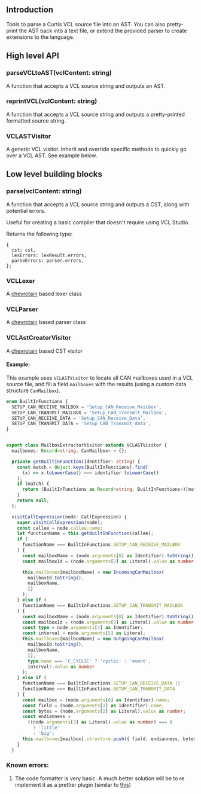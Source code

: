 ## Introduction

Tools to parse a Curtis VCL source file into an AST.
You can also pretty-print the AST back into a text file, or extend the provided parser to create extensions to the language.

## High level API

### parseVCLtoAST(vclContent: string)

A function that accepts a VCL source string and outputs an AST.

### reprintVCL(vclContent: string)

A function that accepts a VCL source string and outputs a pretty-printed formatted source string.

### VCLASTVisitor

A generic VCL visitor. Inherit and override specific methods to quickly go over a VCL AST. See example below.


## Low level building blocks

### parse(vclContent: string)
A function that accepts a VCL source string and outputs a CST, along with potential errors.

Useful for creating a basic compiler that doesn't require using VCL Studio.

Returns the following type:
```
{
  cst: cst,
  lexErrors: lexResult.errors,
  parseErrors: parser.errors,
};
```

### VCLLexer

A [chevrotain](https://github.com/SAP/chevrotain) based lexer class

### VCLParser

A [chevrotain](https://github.com/SAP/chevrotain) based parser class

### VCLAstCreatorVisitor

A [chevrotain](https://github.com/SAP/chevrotain) based CST visitor


#### Example:

This example uses `VCLASTVisitor` to locate all CAN mailboxes used in a VCL source file, and fill a field `mailboxes` with the results (using a custom data structure `CanMailbox`).
```typescript
enum BuiltInFunctions {
  SETUP_CAN_RECEIVE_MAILBOX = 'Setup_CAN_Receive_Mailbox',
  SETUP_CAN_TRANSMIT_MAILBOX = 'Setup_CAN_Transmit_Mailbox',
  SETUP_CAN_RECEIVE_DATA = 'Setup_CAN_Receive_Data',
  SETUP_CAN_TRANSMIT_DATA = 'Setup_CAN_Transmit_data',
}


export class MailboxExtractorVisitor extends VCLASTVisitor {
  mailboxes: Record<string, CanMailbox> = {};

  private getBuiltInFunction(identifier: string) {
    const match = Object.keys(BuiltInFunctions).find(
      (x) => x.toLowerCase() === identifier.toLowerCase()
    );
    if (match) {
      return (BuiltInFunctions as Record<string, BuiltInFunctions>)[match];
    }
    return null;
  };

  visitCallExpression(node: CallExpression) {
    super.visitCallExpression(node);
    const callee = node.callee.name;
    let functionName = this.getBuiltInFunction(callee);
    if (
      functionName === BuiltInFunctions.SETUP_CAN_RECEIVE_MAILBOX
    ) {
      const mailboxName = (node.arguments[0] as Identifier).toString();
      const mailboxId = (node.arguments[2] as Literal).value as number

      this.mailboxes[mailboxName] = new IncomingCanMailbox(
        mailboxId.toString(),
        mailboxName,
        []
      );
    } else if (
      functionName === BuiltInFunctions.SETUP_CAN_TRANSMIT_MAILBOX
    ) {
      const mailboxName = (node.arguments[0] as Identifier).toString();
      const mailboxId = (node.arguments[2] as Literal).value as number
      const type = node.arguments[4] as Identifier;
      const interval = node.arguments[5] as Literal;
      this.mailboxes[mailboxName] = new OutgoingCanMailbox(
        mailboxId.toString(),
        mailboxName,
        [],
        type.name === 'C_CYCLIC' ? 'cyclic' : 'event',
        interval?.value as number
      );
    } else if (
      functionName === BuiltInFunctions.SETUP_CAN_RECEIVE_DATA ||
      functionName === BuiltInFunctions.SETUP_CAN_TRANSMIT_DATA
    ) {
      const mailbox = (node.arguments[0] as Identifier).name;
      const field = (node.arguments[1] as Identifier).name;
      const bytes = (node.arguments[2] as Literal).value as number;
      const endianness =
        ((node.arguments[3] as Literal).value as number) === 0
          ? 'little'
          : 'big';
      this.mailboxes[mailbox].structure.push({ field, endianness, bytes });
    }
  }
```

### Known errors:
1) The code formatter is very basic. A much better solution will be to re implement it as a prettier plugin (similar to [this](https://github.com/jhipster/prettier-java))
